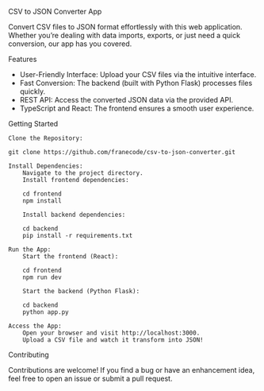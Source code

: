CSV to JSON Converter App

Convert CSV files to JSON format effortlessly with this web application. Whether you’re dealing with data imports, exports, or just need a quick conversion, our app has you covered.

Features

- User-Friendly Interface: Upload your CSV files via the intuitive interface.
- Fast Conversion: The backend (built with Python Flask) processes files quickly.
- REST API: Access the converted JSON data via the provided API.
- TypeScript and React: The frontend ensures a smooth user experience.

Getting Started

    Clone the Repository:

    git clone https://github.com/franecode/csv-to-json-converter.git

    Install Dependencies:
        Navigate to the project directory.
        Install frontend dependencies:

        cd frontend
        npm install

        Install backend dependencies:

        cd backend
        pip install -r requirements.txt

    Run the App:
        Start the frontend (React):

        cd frontend
        npm run dev

        Start the backend (Python Flask):

        cd backend
        python app.py

    Access the App:
        Open your browser and visit http://localhost:3000.
        Upload a CSV file and watch it transform into JSON!

Contributing

Contributions are welcome! If you find a bug or have an enhancement idea, feel free to open an issue or submit a pull request.
